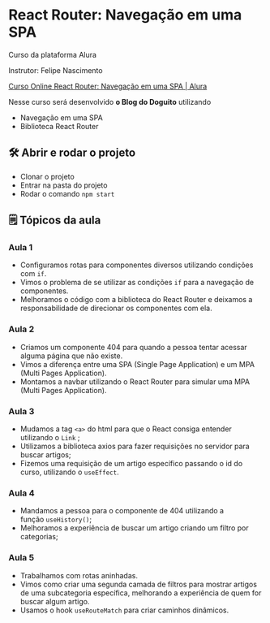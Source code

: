 # React Router: Navegação em uma SPA

Curso da plataforma Alura

Instrutor: Felipe Nascimento

[Curso Online React Router: Navegação em uma SPA | Alura](https://cursos.alura.com.br/course/react-router-navegacao-spa)

Nesse curso será desenvolvido **o Blog do Doguito** utilizando

- Navegação em uma SPA
- Biblioteca React Router

## 🛠️ Abrir e rodar o projeto

- Clonar o projeto
- Entrar na pasta do projeto
- Rodar o comando `npm start`

## 🗒️ Tópicos da aula

### Aula 1

- Configuramos rotas para componentes diversos utilizando condições com `if`.
- Vimos o problema de se utilizar as condições `if` para a navegação de componentes.
- Melhoramos o código com a biblioteca do React Router e deixamos a responsabilidade de direcionar os componentes com ela.
### Aula 2

- Criamos um componente 404 para quando a pessoa tentar acessar alguma página que não existe.
- Vimos a diferença entre uma SPA (Single Page Application) e um MPA (Multi Pages Application).
- Montamos a navbar utilizando o React Router para simular uma MPA (Multi Pages Application).
### Aula 3

- Mudamos a tag `<a>` do html para que o React consiga entender utilizando o `Link` ;
- Utilizamos a biblioteca axios para fazer requisições no servidor para buscar artigos;
- Fizemos uma requisição de um artigo específico passando o id do curso, utilizando o `useEffect`.
### Aula 4

- Mandamos a pessoa para o componente de 404 utilizando a função `useHistory()`;
- Melhoramos a experiência de buscar um artigo criando um filtro por categorias;
### Aula 5

- Trabalhamos com rotas aninhadas.
- Vimos como criar uma segunda camada de filtros para mostrar artigos de uma subcategoria específica, melhorando a experiência de quem for buscar algum artigo.
- Usamos o hook `useRouteMatch` para criar caminhos dinâmicos.